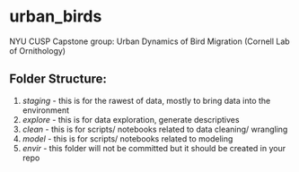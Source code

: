 # urban_birds
NYU CUSP Capstone group: Urban Dynamics of Bird Migration (Cornell Lab of Ornithology)

## Folder Structure:
1. *staging* - this is for the rawest of data, mostly to bring data into the environment
2. *explore* - this is for data exploration, generate descriptives
3. *clean* - this is for scripts/ notebooks related to data cleaning/ wrangling
4. *model* - this is for scripts/ notebooks related to modeling
5. *envir* - this folder will not be committed but it should be created in your repo
